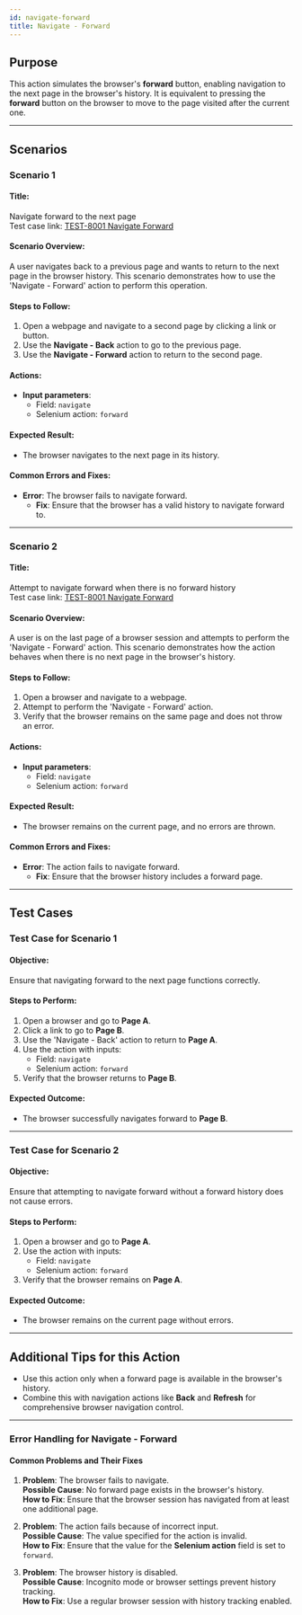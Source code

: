 ```yaml
---
id: navigate-forward
title: Navigate - Forward
---
```


## Purpose
This action simulates the browser's **forward** button, enabling navigation to the next page in the browser's history. It is equivalent to pressing the **forward** button on the browser to move to the page visited after the current one.

---

## Scenarios

### Scenario 1

#### Title:
Navigate forward to the next page  
Test case link: [TEST-8001 Navigate Forward](https://zeuz.zeuz.ai/Home/ManageTestCases/Edit/TEST-8001/#parentHorizontalTab2)

#### Scenario Overview:
A user navigates back to a previous page and wants to return to the next page in the browser history. This scenario demonstrates how to use the 'Navigate - Forward' action to perform this operation.

#### Steps to Follow:
1. Open a webpage and navigate to a second page by clicking a link or button.
2. Use the **Navigate - Back** action to go to the previous page.
3. Use the **Navigate - Forward** action to return to the second page.

#### Actions:
- **Input parameters**:
  - Field: `navigate`
  - Selenium action: `forward`

#### Expected Result:
- The browser navigates to the next page in its history.

#### Common Errors and Fixes:
- **Error**: The browser fails to navigate forward.
  - **Fix**: Ensure that the browser has a valid history to navigate forward to.

---

### Scenario 2

#### Title:
Attempt to navigate forward when there is no forward history  
Test case link: [TEST-8001 Navigate Forward](https://zeuz.zeuz.ai/Home/ManageTestCases/Edit/TEST-8001/#parentHorizontalTab2)

#### Scenario Overview:
A user is on the last page of a browser session and attempts to perform the 'Navigate - Forward' action. This scenario demonstrates how the action behaves when there is no next page in the browser's history.

#### Steps to Follow:
1. Open a browser and navigate to a webpage.
2. Attempt to perform the 'Navigate - Forward' action.
3. Verify that the browser remains on the same page and does not throw an error.

#### Actions:
- **Input parameters**:
  - Field: `navigate`
  - Selenium action: `forward`

#### Expected Result:
- The browser remains on the current page, and no errors are thrown.

#### Common Errors and Fixes:
- **Error**: The action fails to navigate forward.
  - **Fix**: Ensure that the browser history includes a forward page.

---

## Test Cases

### Test Case for Scenario 1

#### Objective:
Ensure that navigating forward to the next page functions correctly.

#### Steps to Perform:
1. Open a browser and go to **Page A**.
2. Click a link to go to **Page B**.
3. Use the 'Navigate - Back' action to return to **Page A**.
4. Use the action with inputs:
   - Field: `navigate`
   - Selenium action: `forward`
5. Verify that the browser returns to **Page B**.

#### Expected Outcome:
- The browser successfully navigates forward to **Page B**.

---

### Test Case for Scenario 2

#### Objective:
Ensure that attempting to navigate forward without a forward history does not cause errors.

#### Steps to Perform:
1. Open a browser and go to **Page A**.
2. Use the action with inputs:
   - Field: `navigate`
   - Selenium action: `forward`
3. Verify that the browser remains on **Page A**.

#### Expected Outcome:
- The browser remains on the current page without errors.

---

## Additional Tips for this Action
- Use this action only when a forward page is available in the browser's history.
- Combine this with navigation actions like **Back** and **Refresh** for comprehensive browser navigation control.

---

### Error Handling for Navigate - Forward

#### Common Problems and Their Fixes
1. **Problem**: The browser fails to navigate.  
   **Possible Cause**: No forward page exists in the browser's history.  
   **How to Fix**: Ensure that the browser session has navigated from at least one additional page.

2. **Problem**: The action fails because of incorrect input.  
   **Possible Cause**: The value specified for the action is invalid.  
   **How to Fix**: Ensure that the value for the **Selenium action** field is set to `forward`.

3. **Problem**: The browser history is disabled.  
   **Possible Cause**: Incognito mode or browser settings prevent history tracking.  
   **How to Fix**: Use a regular browser session with history tracking enabled.